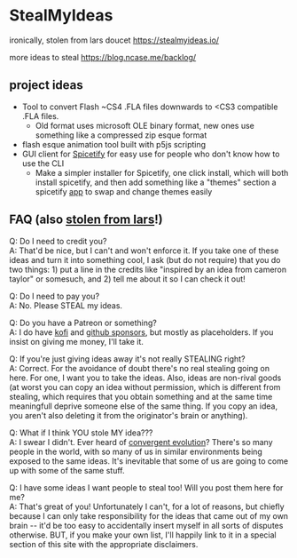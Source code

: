 # StealMyIdeas

ironically, stolen from lars doucet <https://stealmyideas.io/>

more ideas to steal <https://blog.ncase.me/backlog/>

## project ideas
- Tool to convert Flash ~CS4 .FLA files downwards to <CS3 compatible .FLA files.
  - Old format uses microsoft OLE binary format, new ones use something like a compressed zip esque format
- flash esque animation tool built with p5js scripting
- GUI client for [Spicetify](https://spicetify.app/) for easy use for people who don't know how to use the CLI
  - Make a simpler installer for Spicetify, one click install, which will both install spicetify, and then add something like a "themes" section
    a spicetify [app](https://spicetify.app/docs/advanced-usage/custom-apps) to swap and change themes easily

## FAQ (also [stolen from lars](https://stealmyideas.io/#faq)!)

Q: Do I need to credit you?  
A: That'd be nice, but I can't and won't enforce it. If you take one of these
ideas and turn it into something cool, I ask (but do not require) that you do 
two things: 1) put a line in the credits like "inspired by an idea from cameron taylor" or somesuch, and 2) tell me about it so I can check it out!

Q: Do I need to pay you?  
A: No. Please STEAL my ideas.

Q: Do you have a Patreon or something?  
A: I do have [kofi](https://ko-fi.com/ninjamuffin99) and [github sponsors](https://github.com/sponsors/ninjamuffin99), but mostly as placeholders. 
If you insist on giving me money, I'll take it. 

Q: If you're just giving ideas away it's not really STEALING right?  
A: Correct. For the avoidance of doubt there's no real stealing going on here.
For one, I want you to take the ideas. Also, ideas are non-rival goods (at worst
you can copy an idea without permission, which is different from stealing, which
requires that you obtain something and at the same time meaningfull deprive 
someone else of the same thing. If you copy an idea, you aren't also deleting it
from the originator's brain or anything).

Q: What if I think YOU stole MY idea???  
A: I swear I didn't. Ever heard of 
[convergent evolution](https://en.wikipedia.org/wiki/Convergent_evolution)?
There's so many people in the world, with so many of us in similar environments
being exposed to the same ideas. It's inevitable that some of us are going to 
come up with some of the same stuff.

Q: I have some ideas I want people to steal too! Will you post them here for me?  
A: That's great of you! Unfortunately I can't, for a lot of reasons, but chiefly
because I can only take responsibility for the ideas that came out of my own
brain -- it'd be too easy to accidentally insert myself in all sorts of disputes
otherwise. BUT, if you make your own list, I'll happily link to it in a special
section of this site with the appropriate disclaimers.

